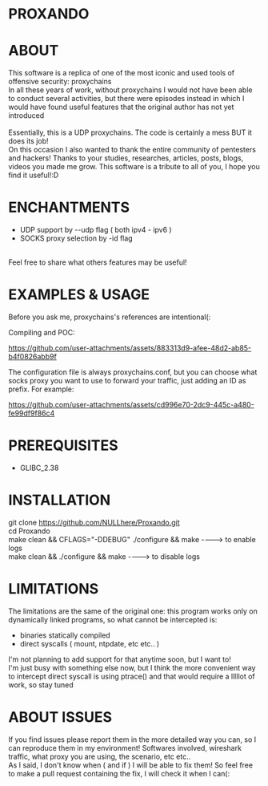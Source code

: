 # PROXANDO



# ABOUT


This software is a replica of one of the most iconic and used tools of offensive security: proxychains<br>
In all these years of work, without proxychains I would not have been able to conduct several activities, but there were episodes instead in which I would have found useful features that the original author has not yet introduced
<br>
<br>
Essentially, this is a UDP proxychains. The code is certainly a mess BUT it does its job! <br>
On this occasion I also wanted to thank the entire community of pentesters and hackers! Thanks to your studies, researches, articles, posts, blogs, videos you made me grow. This software is a tribute to all of you, I hope you find it useful!:D<br>

# ENCHANTMENTS

- UDP support by --udp flag ( both ipv4 - ipv6 )<br>
- SOCKS proxy selection by -id flag<br>
<br>
Feel free to share what others features may be useful!<br>




# EXAMPLES & USAGE

Before you ask me, proxychains's references are intentional(:<br>



Compiling and POC:

https://github.com/user-attachments/assets/883313d9-afee-48d2-ab85-b4f0826abb9f




The configuration file is always proxychains.conf, but you can choose what socks proxy you want to use to forward your traffic, just adding an ID as prefix. For example:


https://github.com/user-attachments/assets/cd996e70-2dc9-445c-a480-fe99df9f86c4







# PREREQUISITES

- GLIBC_2.38<br>



# INSTALLATION

git clone https://github.com/NULLhere/Proxando.git<br>
cd Proxando<br>
make clean && CFLAGS="-DDEBUG" ./configure && make ----> to enable logs <br>
make clean && ./configure && make		               ----> to disable logs<br>


# LIMITATIONS

The limitations are the same of the original one: this program works only on dynamically linked programs, so what cannot be intercepted is:
- binaries statically compiled
- direct syscalls ( mount, ntpdate, etc etc.. )

I'm not planning to add support for that anytime soon, but I want to!<br>
I'm just busy with something else now, but I think the more convenient way to intercept direct syscall is using ptrace() and that would require a lllllot of work, so stay tuned<br>



# ABOUT ISSUES

If you find issues please report them in the more detailed way you can, so I can reproduce them in my environment! Softwares involved, wireshark traffic, what proxy you are using, the scenario, etc etc.. <br>
As I said, I don't know when ( and if ) I will be able to fix them! So feel free to make a pull request containing the fix, I will check it when I can(:<br>
